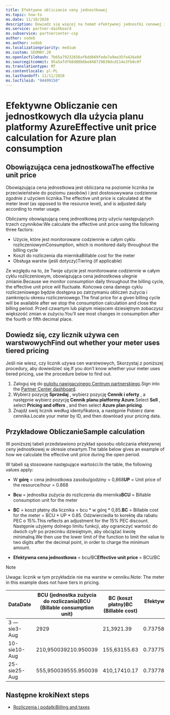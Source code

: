 ```yaml
---
title: Efektywne obliczanie ceny jednostkowej
ms.topic: how-to
ms.date: 11/10/2020
description: Dowiedz się więcej na temat efektywnej jednostki cenowej i sposobu jej obliczania. Zawiera przykładowe obliczanie.
ms.service: partner-dashboard
ms.subservice: partnercenter-csp
author: sodeb
ms.author: sodeb
ms.localizationpriority: medium
ms.custom: SEOMAY.20
ms.openlocfilehash: 7b65a79232656af6ddb69fede7a9ee35fe426a9d
ms.sourcegitcommit: 95a5afdf68d88b6be848729830dcd114e3fb0c0f
ms.translationtype: MT
ms.contentlocale: pl-PL
ms.lasthandoff: 11/11/2020
ms.locfileid: "94499150"
---
```

# <a name="effective-unit-price-calculation-for-azure-plan-consumption"></a><span data-ttu-id="7fbc3-104">Efektywne Obliczanie cen jednostkowych dla użycia planu platformy Azure</span><span class="sxs-lookup"><span data-stu-id="7fbc3-104">Effective unit price calculation for Azure plan consumption</span></span>

## <a name="the-effective-unit-price"></a><span data-ttu-id="7fbc3-105">Obowiązująca cena jednostkowa</span><span class="sxs-lookup"><span data-stu-id="7fbc3-105">The effective unit price</span></span>

<span data-ttu-id="7fbc3-106">Obowiązująca cena jednostkowa jest obliczana na poziomie licznika (w przeciwieństwie do poziomu zasobów) i jest dostosowywana codziennie zgodnie z użyciem licznika.</span><span class="sxs-lookup"><span data-stu-id="7fbc3-106">The effective unit price is calculated at the meter level (as opposed to the resource level), and is adjusted daily according to meter usage.</span></span>

<span data-ttu-id="7fbc3-107">Obliczamy obowiązującą cenę jednostkową przy użyciu następujących trzech czynników:</span><span class="sxs-lookup"><span data-stu-id="7fbc3-107">We calculate the effective unit price using the following three factors:</span></span>

- <span data-ttu-id="7fbc3-108">Użycie, które jest monitorowane codziennie w całym cyklu rozliczeniowym</span><span class="sxs-lookup"><span data-stu-id="7fbc3-108">Consumption, which is monitored daily throughout the billing cycle</span></span>
- <span data-ttu-id="7fbc3-109">Koszt do rozliczenia dla miernika</span><span class="sxs-lookup"><span data-stu-id="7fbc3-109">Billable cost for the meter</span></span>
- <span data-ttu-id="7fbc3-110">Obsługa warstw (jeśli dotyczy)</span><span class="sxs-lookup"><span data-stu-id="7fbc3-110">Tiering (if applicable)</span></span>

<span data-ttu-id="7fbc3-111">Ze względu na to, że Twoje użycie jest monitorowane codziennie w całym cyklu rozliczeniowym, obowiązująca cena jednostkowa ulegnie zmianie.</span><span class="sxs-lookup"><span data-stu-id="7fbc3-111">Because we monitor consumption daily throughout the billing cycle, the effective unit price will fluctuate.</span></span> <span data-ttu-id="7fbc3-112">Końcowa cena danego cyklu rozliczeniowego będzie dostępna po zatrzymaniu obliczeń zużycia i zamknięciu okresu rozliczeniowego.</span><span class="sxs-lookup"><span data-stu-id="7fbc3-112">The final price for a given billing cycle will be available after we stop the consumption calculation and close the billing period.</span></span> <span data-ttu-id="7fbc3-113">Przed czwartym lub piątym miejscem dziesiętnym zobaczysz większość zmian w zużyciu.</span><span class="sxs-lookup"><span data-stu-id="7fbc3-113">You’ll see most changes in consumption after the fourth or fifth decimal place.</span></span>

## <a name="find-out-whether-your-meter-uses-tiered-pricing"></a><span data-ttu-id="7fbc3-114">Dowiedz się, czy licznik używa cen warstwowych</span><span class="sxs-lookup"><span data-stu-id="7fbc3-114">Find out whether your meter uses tiered pricing</span></span>

<span data-ttu-id="7fbc3-115">Jeśli nie wiesz, czy licznik używa cen warstwowych, Skorzystaj z poniższej procedury, aby dowiedzieć się.</span><span class="sxs-lookup"><span data-stu-id="7fbc3-115">If you don’t know whether your meter uses tiered pricing, use the procedure below to find out.</span></span> 

1. <span data-ttu-id="7fbc3-116">Zaloguj się do [pulpitu nawigacyjnego Centrum partnerskiego](https://partner.microsoft.com/dashboard/).</span><span class="sxs-lookup"><span data-stu-id="7fbc3-116">Sign into the [Partner Center dashboard](https://partner.microsoft.com/dashboard/).</span></span>
2. <span data-ttu-id="7fbc3-117">Wybierz pozycję **Sprzedaj** , wybierz pozycję **Cennik i oferty** , a następnie wybierz pozycję **Cennik planu platformy Azure**.</span><span class="sxs-lookup"><span data-stu-id="7fbc3-117">Select **Sell** , select **Pricing and offers** , and then select **Azure plan pricing**.</span></span>
3. <span data-ttu-id="7fbc3-118">Znajdź swój licznik według identyfikatora, a następnie Pobierz dane cennika.</span><span class="sxs-lookup"><span data-stu-id="7fbc3-118">Locate your meter by ID, and then download your pricing data.</span></span> 

## <a name="sample-calculation"></a><span data-ttu-id="7fbc3-119">Przykładowe Obliczanie</span><span class="sxs-lookup"><span data-stu-id="7fbc3-119">Sample calculation</span></span>

<span data-ttu-id="7fbc3-120">W poniższej tabeli przedstawiono przykład sposobu obliczania efektywnej ceny jednostkowej w okresie otwartym.</span><span class="sxs-lookup"><span data-stu-id="7fbc3-120">The table below gives an example of how we calculate the effective unit price during the open period.</span></span>

<span data-ttu-id="7fbc3-121">W tabeli są stosowane następujące wartości:</span><span class="sxs-lookup"><span data-stu-id="7fbc3-121">In the table, the following values apply:</span></span> 

- <span data-ttu-id="7fbc3-122">W **górę** = cena jednostkowa zasobu/godziny = 0,868</span><span class="sxs-lookup"><span data-stu-id="7fbc3-122">**UP** = Unit price of the resource/hour = 0.868</span></span>

- <span data-ttu-id="7fbc3-123">**Bcu** = jednostka zużycia do rozliczenia dla miernika</span><span class="sxs-lookup"><span data-stu-id="7fbc3-123">**BCU** = Billable consumption unit for the meter</span></span>

- <span data-ttu-id="7fbc3-124">**BC** = koszt płatny dla licznika = bcu \* w górę \* 0,85.</span><span class="sxs-lookup"><span data-stu-id="7fbc3-124">**BC** = Billable cost for the meter = BCU \* UP \* 0.85.</span></span> <span data-ttu-id="7fbc3-125">Odzwierciedla to korektę dla rabatu PEC o 15%.</span><span class="sxs-lookup"><span data-stu-id="7fbc3-125">This reflects an adjustment for the 15% PEC discount.</span></span> <span data-ttu-id="7fbc3-126">Następnie użyjemy dolnego limitu funkcji, aby ograniczyć wartość do dwóch cyfr po przecinku dziesiętnym, aby obciążać kwotę minimalną.</span><span class="sxs-lookup"><span data-stu-id="7fbc3-126">We then use the lower limit of the function to limit the value to two digits after the decimal point, in order to charge the minimum amount.</span></span> 

- <span data-ttu-id="7fbc3-127">**Efektywna cena jednostkowa** = bcu/BC</span><span class="sxs-lookup"><span data-stu-id="7fbc3-127">**Effective unit price** = BCU/BC</span></span>

>[!NOTE]
><span data-ttu-id="7fbc3-128">Uwaga: licznik w tym przykładzie nie ma warstw w cenniku.</span><span class="sxs-lookup"><span data-stu-id="7fbc3-128">Note: The meter in this example does not have tiers in pricing.</span></span>

| <span data-ttu-id="7fbc3-129">Data</span><span class="sxs-lookup"><span data-stu-id="7fbc3-129">Date</span></span> | <span data-ttu-id="7fbc3-130">BCU (jednostka zużycia do rozliczania)</span><span class="sxs-lookup"><span data-stu-id="7fbc3-130">BCU (Billable consumption unit)</span></span> | <span data-ttu-id="7fbc3-131">BC (koszt płatny)</span><span class="sxs-lookup"><span data-stu-id="7fbc3-131">BC (Billable cost)</span></span> | <span data-ttu-id="7fbc3-132">Efektywna cena jednostkowa</span><span class="sxs-lookup"><span data-stu-id="7fbc3-132">Effective unit price</span></span> |
| ------ | ----------- | ----------- | ----------- |  
| <span data-ttu-id="7fbc3-133">3 — sie</span><span class="sxs-lookup"><span data-stu-id="7fbc3-133">3-Aug</span></span> | <span data-ttu-id="7fbc3-134">29</span><span class="sxs-lookup"><span data-stu-id="7fbc3-134">29</span></span> | <span data-ttu-id="7fbc3-135">21,39</span><span class="sxs-lookup"><span data-stu-id="7fbc3-135">21.39</span></span> | <span data-ttu-id="7fbc3-136">0.737586206896552</span><span class="sxs-lookup"><span data-stu-id="7fbc3-136">0.737586206896552</span></span> |
| <span data-ttu-id="7fbc3-137">10-sie</span><span class="sxs-lookup"><span data-stu-id="7fbc3-137">10-Aug</span></span> | <span data-ttu-id="7fbc3-138">210,950039</span><span class="sxs-lookup"><span data-stu-id="7fbc3-138">210.950039</span></span> | <span data-ttu-id="7fbc3-139">155,63</span><span class="sxs-lookup"><span data-stu-id="7fbc3-139">155.63</span></span> | <span data-ttu-id="7fbc3-140">0.737757626107858</span><span class="sxs-lookup"><span data-stu-id="7fbc3-140">0.737757626107858</span></span> |
| <span data-ttu-id="7fbc3-141">25-sie</span><span class="sxs-lookup"><span data-stu-id="7fbc3-141">25-Aug</span></span> | <span data-ttu-id="7fbc3-142">555,950039</span><span class="sxs-lookup"><span data-stu-id="7fbc3-142">555.950039</span></span> | <span data-ttu-id="7fbc3-143">410,17</span><span class="sxs-lookup"><span data-stu-id="7fbc3-143">410.17</span></span> | <span data-ttu-id="7fbc3-144">0.737782122900436</span><span class="sxs-lookup"><span data-stu-id="7fbc3-144">0.737782122900436</span></span> |

## <a name="next-steps"></a><span data-ttu-id="7fbc3-145">Następne kroki</span><span class="sxs-lookup"><span data-stu-id="7fbc3-145">Next steps</span></span>

- [<span data-ttu-id="7fbc3-146">Rozliczenia i podatki</span><span class="sxs-lookup"><span data-stu-id="7fbc3-146">Billing and taxes</span></span>](billing.md)
